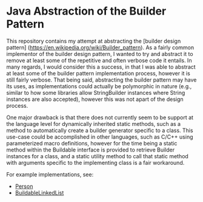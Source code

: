# Java Abstraction of the Builder Pattern

This repository contains my attempt at abstracting the [builder design pattern]
(https://en.wikipedia.org/wiki/Builder_pattern). As a fairly common implementor of the builder
design pattern, I wanted to try and abstract it to remove at least some of the repetitive and
often verbose code it entails. In many regards, I would consider this a success, in that I was able
to abstract at least some of the builder pattern implementation process, however it is still fairly
verbose. That being said, abstracting the builder pattern may have its uses, as implementations
could actually be polymorphic in nature (e.g., similar to how some libraries allow StringBuilder
instances where String instances are also accepted), however this was not apart of the design
process.

One major drawback is that there does not currently seem to be support at the language level for
dynamically inherited static methods, such as a method to automatically create a builder generator
specific to a class. This use-case could be accomplished in other languages, such as C/C++ using
parameterized macro definitions, however for the time being a static method within the Buildable
interface is provided to retrieve Builder instances for a class, and a static utility method to
call that static method with arguments specific to the implementing class is a fair workaround.

For example implementations, see:
- [Person](../master/examples/com/gmail/collinsmith70/builder/Person.java)
- [BuildableLinkedList](../master/test/src/com/gmail/collinsmith70/builder/BuildableLinkedList.java)